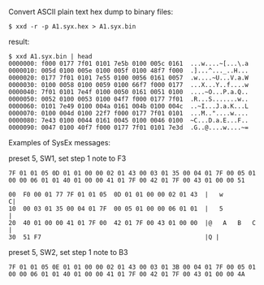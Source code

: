 Convert ASCII plain text hex dump to binary files:

    $ xxd -r -p A1.syx.hex > A1.syx.bin
    
result:

    $ xxd A1.syx.bin | head
    0000000: f000 0177 7f01 0101 7e5b 0100 005c 0161  ...w....~[...\.a
    0000010: 005d 0100 005e 0100 005f 0100 48f7 f000  .]...^..._..H...
    0000020: 0177 7f01 0101 7e55 0100 0056 0161 0057  .w....~U...V.a.W
    0000030: 0100 0058 0100 0059 0100 66f7 f000 0177  ...X...Y..f....w
    0000040: 7f01 0101 7e4f 0100 0050 0161 0051 0100  ....~O...P.a.Q..
    0000050: 0052 0100 0053 0100 04f7 f000 0177 7f01  .R...S.......w..
    0000060: 0101 7e49 0100 004a 0161 004b 0100 004c  ..~I...J.a.K...L
    0000070: 0100 004d 0100 22f7 f000 0177 7f01 0101  ...M.."....w....
    0000080: 7e43 0100 0044 0161 0045 0100 0046 0100  ~C...D.a.E...F..
    0000090: 0047 0100 40f7 f000 0177 7f01 0101 7e3d  .G..@....w....~=
    
    
Examples of SysEx messages:

preset 5, SW1, set step 1 note to F3

    7F 01 01 05 0D 01 01 00 00 02 01 43 00 03 01 35 00 04 01 7F 00 05 01 00 00 06 01 01 40 01 00 00 41 01 7F 00 42 01 7F 00 43 01 00 00 51

    00  F0 00 01 77 7F 01 01 05  0D 01 01 00 00 02 01 43  |   w           C|
    10  00 03 01 35 00 04 01 7F  00 05 01 00 00 06 01 01  |   5            |
    20  40 01 00 00 41 01 7F 00  42 01 7F 00 43 01 00 00  |@   A   B   C   |
    30  51 F7                                             |Q |


preset 5, SW2, set step 1 note to B3

    7F 01 01 05 0E 01 01 00 00 02 01 43 00 03 01 3B 00 04 01 7F 00 05 01 00 00 06 01 01 40 01 00 00 41 01 7F 00 42 01 7F 00 43 01 00 00 4A